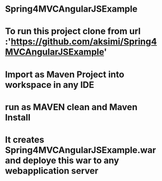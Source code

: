 # Spring4MVCAngularJSExample
# To run this project clone from url :'https://github.com/aksimi/Spring4MVCAngularJSExample' 
# Import as Maven Project into workspace in any IDE
# run as MAVEN clean and Maven Install
# It creates Spring4MVCAngularJSExample.war and deploye this war to any webapplication server 

